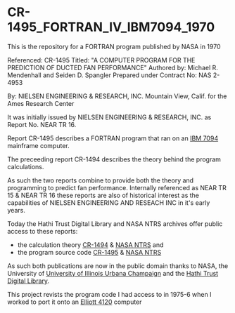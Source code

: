 # CR-1495_FORTRAN_IV_IBM7094_1970

This is the repository for a FORTRAN program published by NASA in 1970

Referenced: CR-1495
Titled: "A COMPUTER PROGRAM FOR THE PREDICTION OF DUCTED FAN PERFORMANCE"
Authored by: Michael R. Mendenhall and Seiden D. Spangler
Prepared under Contract No: NAS 2-4953 

By:
NIELSEN ENGINEERING & RESEARCH, INC.
Mountain View, Calif.
for the Ames Research Center

It was initially issued by NIELSEN ENGINEERING & RESEARCH, INC. as Report No. NEAR TR 16.

Report CR-1495 describes a FORTRAN program that ran on an [IBM 7094](https://en.wikipedia.org/wiki/IBM_7090) mainframe computer.

The preceeding report CR-1494 describes the theory behind the program calculations.

As such the two reports combine to provide both the theory and programming to predict fan performance. Internally referenced as NEAR TR 15 & NEAR TR 16 these reports are also of historical interest as the capabilities of NIELSEN ENGINEERING AND RESEACH INC in it's early years.

Today the Hathi Trust Digital Library and NASA NTRS archives offer public access to these reports:

* the calculation theory [CR-1494](https://catalog.hathitrust.org/Record/011430639) & [NASA NTRS](http://ntrs.nasa.gov/archive/nasa/casi.ntrs.nasa.gov/19700006092%5F1970006092.pdf)
and
* the program source code [CR-1495](https://catalog.hathitrust.org/Record/011430641) & [NASA NTRS](https://ntrs.nasa.gov/archive/nasa/casi.ntrs.nasa.gov/19700012375.pdf)

As such both publications are now in the public domain thanks to NASA, the University of [University of Illinois Urbana Champaign](https://illinois.edu/) and the [Hathi Trust Digital Library](https://www.hathitrust.org/).

This project revists the program code I had access to in 1975-6 when I worked to port it onto an [Elliott 4120](https://www.ithistory.org/db/hardware/elliott-brothers-london-ltd/elliott-4120) computer 
